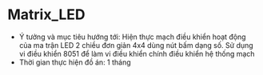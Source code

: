 # Matrix_LED

- Ý tưởng và mục tiêu hướng tới: Hiện thực mạch điều khiển hoạt động của ma trận LED 2 chiều đơn giản 4x4 dùng nút bấm dạng số. Sử dụng vi điều khiển 8051 để làm vi điều khiển chính điều khiển hệ thống mạch
- Thời gian thực hiện đồ án: 1 tháng


